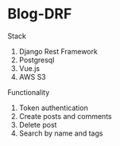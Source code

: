 # Blog-DRF

Stack
1. Django Rest Framework
2. Postgresql
3. Vue.js
4. AWS S3

Functionality
1. Token authentication
2. Create posts and comments
3. Delete post
4. Search by name and tags
